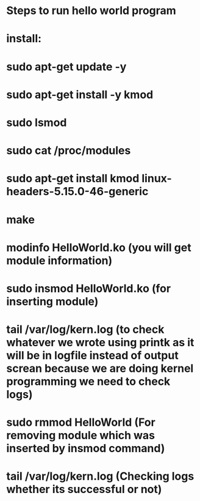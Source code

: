 # Steps to run hello world program
# install:
# sudo apt-get update -y
# sudo apt-get install -y kmod
# sudo lsmod
# sudo cat /proc/modules
# sudo apt-get install kmod linux-headers-5.15.0-46-generic
# make
# modinfo HelloWorld.ko (you will get module information)
# sudo insmod HelloWorld.ko (for inserting module)
# tail /var/log/kern.log (to check whatever we wrote using printk as it will be in logfile instead of output screan because we are doing kernel programming we need to check logs)
# sudo rmmod HelloWorld (For removing module which was inserted by insmod command)
# tail /var/log/kern.log (Checking logs whether its successful or not)